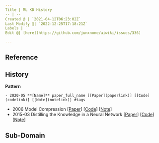 ```yaml
---
Title | ML KD History
-- | --
Created @ | `2021-04-12T06:23:02Z`
Last Modify @| `2022-12-25T17:18:21Z`
Labels | ``
Edit @| [here](https://github.com/junxnone/aiwiki/issues/336)

---
```

## Reference

## History
**Pattern**
```
- 2020-05 **[Name]** paper_full_name [[Paper](paperlink)] [[Code](codelink)] [[Note](notelink)] #tags
```
- 2006 Model Compression [[Paper](http://www.cs.cornell.edu/~caruana/compression.kdd06.pdf)] [[Code](codelink)] [[Note](notelink)] 
- 2015-03  Distilling the Knowledge in a Neural Network [[Paper](https://arxiv.org/abs/1503.02531)] [[Code](codelink)] [[Note](https://github.com/junxnone/tech-io/issues/967)] 
## Sub-Domain

